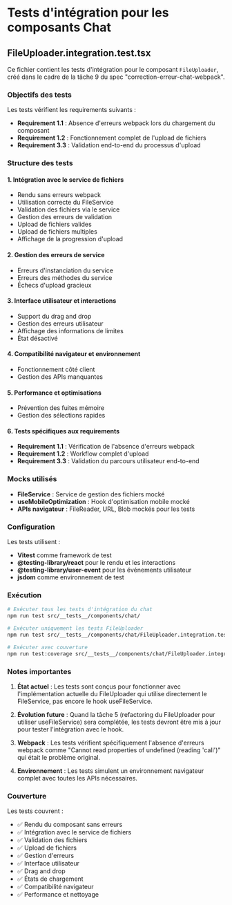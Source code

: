 # Tests d'intégration pour les composants Chat

## FileUploader.integration.test.tsx

Ce fichier contient les tests d'intégration pour le composant `FileUploader`, créé dans le cadre de la tâche 9 du spec "correction-erreur-chat-webpack".

### Objectifs des tests

Les tests vérifient les requirements suivants :

- **Requirement 1.1** : Absence d'erreurs webpack lors du chargement du composant
- **Requirement 1.2** : Fonctionnement complet de l'upload de fichiers
- **Requirement 3.3** : Validation end-to-end du processus d'upload

### Structure des tests

#### 1. Intégration avec le service de fichiers
- Rendu sans erreurs webpack
- Utilisation correcte du FileService
- Validation des fichiers via le service
- Gestion des erreurs de validation
- Upload de fichiers valides
- Upload de fichiers multiples
- Affichage de la progression d'upload

#### 2. Gestion des erreurs de service
- Erreurs d'instanciation du service
- Erreurs des méthodes du service
- Échecs d'upload gracieux

#### 3. Interface utilisateur et interactions
- Support du drag and drop
- Gestion des erreurs utilisateur
- Affichage des informations de limites
- État désactivé

#### 4. Compatibilité navigateur et environnement
- Fonctionnement côté client
- Gestion des APIs manquantes

#### 5. Performance et optimisations
- Prévention des fuites mémoire
- Gestion des sélections rapides

#### 6. Tests spécifiques aux requirements
- **Requirement 1.1** : Vérification de l'absence d'erreurs webpack
- **Requirement 1.2** : Workflow complet d'upload
- **Requirement 3.3** : Validation du parcours utilisateur end-to-end

### Mocks utilisés

- **FileService** : Service de gestion des fichiers mocké
- **useMobileOptimization** : Hook d'optimisation mobile mocké
- **APIs navigateur** : FileReader, URL, Blob mockés pour les tests

### Configuration

Les tests utilisent :
- **Vitest** comme framework de test
- **@testing-library/react** pour le rendu et les interactions
- **@testing-library/user-event** pour les événements utilisateur
- **jsdom** comme environnement de test

### Exécution

```bash
# Exécuter tous les tests d'intégration du chat
npm run test src/__tests__/components/chat/

# Exécuter uniquement les tests FileUploader
npm run test src/__tests__/components/chat/FileUploader.integration.test.tsx

# Exécuter avec couverture
npm run test:coverage src/__tests__/components/chat/FileUploader.integration.test.tsx
```

### Notes importantes

1. **État actuel** : Les tests sont conçus pour fonctionner avec l'implémentation actuelle du FileUploader qui utilise directement le FileService, pas encore le hook useFileService.

2. **Évolution future** : Quand la tâche 5 (refactoring du FileUploader pour utiliser useFileService) sera complétée, les tests devront être mis à jour pour tester l'intégration avec le hook.

3. **Webpack** : Les tests vérifient spécifiquement l'absence d'erreurs webpack comme "Cannot read properties of undefined (reading 'call')" qui était le problème original.

4. **Environnement** : Les tests simulent un environnement navigateur complet avec toutes les APIs nécessaires.

### Couverture

Les tests couvrent :
- ✅ Rendu du composant sans erreurs
- ✅ Intégration avec le service de fichiers
- ✅ Validation des fichiers
- ✅ Upload de fichiers
- ✅ Gestion d'erreurs
- ✅ Interface utilisateur
- ✅ Drag and drop
- ✅ États de chargement
- ✅ Compatibilité navigateur
- ✅ Performance et nettoyage